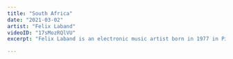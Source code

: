 ```yaml
---
title: "South Africa"
date: "2021-03-02"
artist: "Felix Laband"
videoID: "17sMozRQlVU"
excerpt: "Felix Laband is an electronic music artist born in 1977 in Pietermaritzburg, South Africa. He creates light, emotional, minimalist soundscapes by combining several styles, and samples from classical, jazz and old television recordings overlaid with instrumental performances by himself and other guest artists."

---
```


